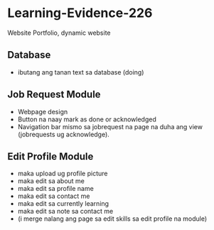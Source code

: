 # Learning-Evidence-226
Website Portfolio, dynamic website

## Database
- ibutang ang tanan text sa database (doing)

## Job Request Module
- Webpage design
- Button na naay mark as done or acknowledged
- Navigation bar mismo sa jobrequest na page na duha ang view (jobrequests ug acknowledge).

## Edit Profile Module
- maka upload ug profile picture
- maka edit sa about me
- maka edit sa profile name
- maka edit sa contact me
- maka edit sa currently learning
- maka edit sa note sa contact me
- (i merge nalang ang page sa edit skills sa edit profile na module)
